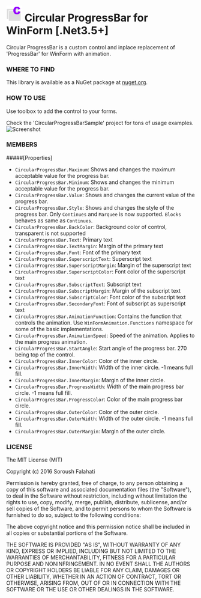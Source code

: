 # <img src="CircularProgressBar/Icon.png" width="42" alt="Icon"> Circular ProgressBar for WinForm [.Net3.5+]
Circular ProgressBar is a custom control and inplace replacement of 'ProgressBar' for WinForm with animation.

### WHERE TO FIND
This library is available as a NuGet package at [nuget.org](https://www.nuget.org/packages/CircularProgressBar/).


### HOW TO USE
Use toolbox to add the control to your forms.

Check the 'CircularProgressBarSample' project for tons of usage examples.
![Screenshot](/screenshot.gif?raw=true "Screenshot")

### MEMBERS
#####[Properties]

* `CircularProgressBar.Maximum`: Shows and changes the maximum acceptable value for the progress bar.
* `CircularProgressBar.Minimum`: Shows and changes the minimum acceptable value for the progress bar.
* `CircularProgressBar.Value`: Shows and changes the current value of the progress bar.
* `CircularProgressBar.Style`: Shows and changes the style of the progress bar. Only `Continues` and `Marquee` is now supported. `Blocks` behaves as same as `Continues`.
* `CircularProgressBar.BackColor`: Background color of control, transparent is not supported
* `CircularProgressBar.Text`: Primary text
* `CircularProgressBar.TextMargin`: Margin of the primary text
* `CircularProgressBar.Font`: Font of the primary text
* `CircularProgressBar.SuperscriptText`: Superscript text
* `CircularProgressBar.SuperscriptMargin`: Margin of the superscript text
* `CircularProgressBar.SuperscriptColor`: Font color of the superscript text
* `CircularProgressBar.SubscriptText`: Subscript text
* `CircularProgressBar.SubscriptMargin`: Margin of the subscript text
* `CircularProgressBar.SubscriptColor`: Font color of the subscript text
* `CircularProgressBar.SecondaryFont`: Font of subscript as superscript text
* `CircularProgressBar.AnimationFunction`: Contains the function that controls the animation. Use `WinFormAnimation.Functions` namespace for some of the basic implementations.
* `CircularProgressBar.AnimationSpeed`: Speed of the animation. Applies to the main progress animation.
* `CircularProgressBar.StartAngle`: Start angle of the progress bar. 270 being top of the control.
* `CircularProgressBar.InnerColor`: Color of the inner circle.
* `CircularProgressBar.InnerWidth`: Width of the inner circle. -1 means full fill.
* `CircularProgressBar.InnerMargin`: Margin of the inner circle.
* `CircularProgressBar.ProgressWidth`: Width of the main progress bar circle. -1 means full fill.
* `CircularProgressBar.ProgressColor`: Color of the main progress bar circle.
* `CircularProgressBar.OuterColor`: Color of the outer circle.
* `CircularProgressBar.OuterWidth`: Width of the outer circle. -1 means full fill.
* `CircularProgressBar.OuterMargin`: Margin of the outer circle.


### LICENSE
The MIT License (MIT)

Copyright (c) 2016 Soroush Falahati

Permission is hereby granted, free of charge, to any person obtaining a copy
of this software and associated documentation files (the "Software"), to deal
in the Software without restriction, including without limitation the rights
to use, copy, modify, merge, publish, distribute, sublicense, and/or sell
copies of the Software, and to permit persons to whom the Software is
furnished to do so, subject to the following conditions:

The above copyright notice and this permission notice shall be included in all
copies or substantial portions of the Software.

THE SOFTWARE IS PROVIDED "AS IS", WITHOUT WARRANTY OF ANY KIND, EXPRESS OR
IMPLIED, INCLUDING BUT NOT LIMITED TO THE WARRANTIES OF MERCHANTABILITY,
FITNESS FOR A PARTICULAR PURPOSE AND NONINFRINGEMENT. IN NO EVENT SHALL THE
AUTHORS OR COPYRIGHT HOLDERS BE LIABLE FOR ANY CLAIM, DAMAGES OR OTHER
LIABILITY, WHETHER IN AN ACTION OF CONTRACT, TORT OR OTHERWISE, ARISING FROM,
OUT OF OR IN CONNECTION WITH THE SOFTWARE OR THE USE OR OTHER DEALINGS IN THE
SOFTWARE.

